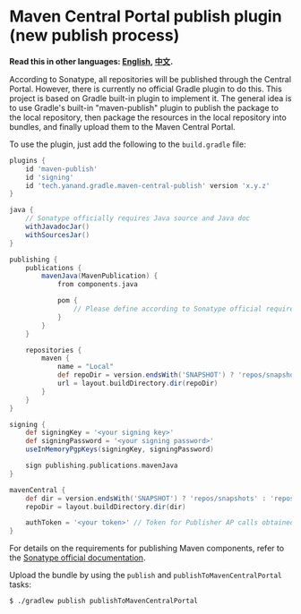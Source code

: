 # Maven Central Portal publish plugin (new publish process)

**Read this in other languages: [English](README.md), [中文](README_zh.md).**

According to Sonatype, all repositories will be published through the Central Portal. However, there is currently no
official Gradle plugin to do this. This project is based on Gradle built-in plugin to implement it. The general idea
is to use Gradle's built-in "maven-publish" plugin to publish the package to the local repository, then package the
resources in the local repository into bundles, and finally upload them to the Maven Central Portal.

To use the plugin, just add the following to the `build.gradle` file:

```groovy
plugins {
    id 'maven-publish'
    id 'signing'
    id 'tech.yanand.gradle.maven-central-publish' version 'x.y.z'
}

java {
    // Sonatype officially requires Java source and Java doc
    withJavadocJar()
    withSourcesJar()
}

publishing {
    publications {
        mavenJava(MavenPublication) {
            from components.java

            pom {
                // Please define according to Sonatype official requirements
            }
        }
    }

    repositories {
        maven {
            name = "Local"
            def repoDir = version.endsWith('SNAPSHOT') ? 'repos/snapshots' : 'repos/releases'
            url = layout.buildDirectory.dir(repoDir)
        }
    }
}

signing {
    def signingKey = '<your signing key>'
    def signingPassword = '<your signing password>'
    useInMemoryPgpKeys(signingKey, signingPassword)

    sign publishing.publications.mavenJava
}

mavenCentral {
    def dir = version.endsWith('SNAPSHOT') ? 'repos/snapshots' : 'repos/releases'
    repoDir = layout.buildDirectory.dir(dir)

    authToken = '<your token>' // Token for Publisher AP calls obtained from Sonatype official
}
```

For details on the requirements for publishing Maven components, refer to the
[Sonatype official documentation](https://central.sonatype.org/publish/requirements/).

Upload the bundle by using the `publish` and `publishToMavenCentralPortal` tasks:

```shell
$ ./gradlew publish publishToMavenCentralPortal
```